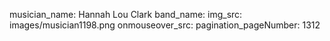 musician_name: Hannah Lou Clark
band_name: 
img_src: images/musician1198.png
onmouseover_src: 
pagination_pageNumber: 1312